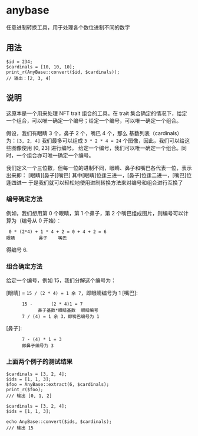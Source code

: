 # anybase
任意进制转换工具，用于处理各个数位进制不同的数字

## 用法
```
$id = 234;
$cardinals = [10, 10, 10];
print_r(AnyBase::convert($id, $cardinals));
// 输出：[2, 3, 4]
```

## 说明
这原本是一个用来处理 NFT trait 组合的工具。在 trait 集合确定的情况下，给定一个组合，可以唯一确定一个编号；给定一个编号，可以唯一确定一个组合。

假设，我们有眼睛 3 个，鼻子 2 个，嘴巴 4 个，那么
基数列表（cardinals）为：`[3, 2, 4]`
我们最多可以组成 `3 * 2 * 4 = 24` 个图像，因此，我们可以给这些图像使用 [0, 23] 进行编号。
给定一个编号，我们可以唯一确定一个组合。同时，一个组合亦可唯一确定一个编号。

我们定义一个三位数，但每一位的进制不同，眼睛、鼻子和嘴巴各代表一位，表示出来即：
[眼睛][鼻子][嘴巴]
其中[眼睛]位逢三进一，[鼻子]位逢二进一，[嘴巴]位逢四进一
于是我们就可以轻松地使用进制转换方法来对编号和组合进行互换了

### 编号确定方法
例如，我们想用第 0 个眼睛，第 1 个鼻子，第 2 个嘴巴组成图片，则编号可以计算为（编号从 0 开始）：

```
 0 * (2*4) + 1 * 4 + 2 = 0 + 4 + 2 = 6
眼睛         鼻子    嘴巴
```

得编号 6.

### 组合确定方法
给定一个编号，例如 15，我们分解这个编号为：

[眼睛] = `15 / (2 * 4) = 1 余 7`，即眼睛编号为 1
[嘴巴]:
```
      15 -       (2 * 4)1 = 7
            鼻子基数*眼睛基数  眼睛编号
      7 / (4) = 1 余 3，即嘴巴编号为 1
```      
[鼻子]:
```
      7 - (4) * 1 = 3
      即鼻子编号为 3
```

### 上面两个例子的测试结果
```
$cardinals = [3, 2, 4];
$ids = [1, 1, 3];
$foo = AnyBase::extract(6, $cardinals);
print_r($foo);
/// 输出 [0, 1, 2]
```

```
$cardinals = [3, 2, 4];
$ids = [1, 1, 3];

echo AnyBase::convert($ids, $cardinals);
/// 输出 15
```


